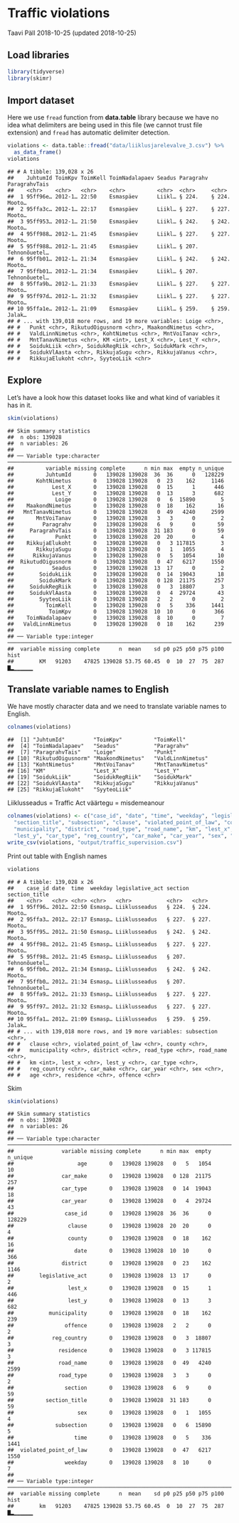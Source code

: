 Traffic violations
================
Taavi Päll
2018-10-25 (updated 2018-10-25)

## Load libraries

``` r
library(tidyverse)
library(skimr)
```

## Import dataset

Here we use `fread` function from **data.table** library because we have
no idea what delimiters are being used in this file (we cannot trust
file extension) and `fread` has automatic delimiter detection.

``` r
violations <- data.table::fread("data/liiklusjarelevalve_3.csv") %>% 
  as_data_frame()
violations
```

    ## # A tibble: 139,028 x 26
    ##    JuhtumId ToimKpv ToimKell ToimNadalapaev Seadus Paragrahv ParagrahvTais
    ##    <chr>    <chr>   <chr>    <chr>          <chr>  <chr>     <chr>        
    ##  1 95ff96e… 2012-1… 22:50    Esmaspäev      Liikl… § 224.    § 224. Mooto…
    ##  2 95ffa3c… 2012-1… 22:17    Esmaspäev      Liikl… § 227.    § 227. Mooto…
    ##  3 95ff953… 2012-1… 21:50    Esmaspäev      Liikl… § 242.    § 242. Mooto…
    ##  4 95ff988… 2012-1… 21:45    Esmaspäev      Liikl… § 227.    § 227. Mooto…
    ##  5 95ff988… 2012-1… 21:45    Esmaspäev      Liikl… § 207.    Tehnonõuetel…
    ##  6 95ffb01… 2012-1… 21:34    Esmaspäev      Liikl… § 242.    § 242. Mooto…
    ##  7 95ffb01… 2012-1… 21:34    Esmaspäev      Liikl… § 207.    Tehnonõuetel…
    ##  8 95ffa9b… 2012-1… 21:33    Esmaspäev      Liikl… § 227.    § 227. Mooto…
    ##  9 95ff97d… 2012-1… 21:32    Esmaspäev      Liikl… § 227.    § 227. Mooto…
    ## 10 95ffa1e… 2012-1… 21:09    Esmaspäev      Liikl… § 259.    § 259. Jalak…
    ## # ... with 139,018 more rows, and 19 more variables: Loige <chr>,
    ## #   Punkt <chr>, RikutudOigusnorm <chr>, MaakondNimetus <chr>,
    ## #   ValdLinnNimetus <chr>, KohtNimetus <chr>, MntVoiTanav <chr>,
    ## #   MntTanavNimetus <chr>, KM <int>, Lest_X <chr>, Lest_Y <chr>,
    ## #   SoidukLiik <chr>, SoidukRegRiik <chr>, SoidukMark <chr>,
    ## #   SoidukVlAasta <chr>, RikkujaSugu <chr>, RikkujaVanus <chr>,
    ## #   RikkujaElukoht <chr>, SyyteoLiik <chr>

## Explore

Let’s have a look how this dataset looks like and what kind of variables
it has in it.

``` r
skim(violations)
```

    ## Skim summary statistics
    ##  n obs: 139028 
    ##  n variables: 26 
    ## 
    ## ── Variable type:character ──────────────────────────────────────────────────────────────────────────────────────────────────────────────────────────────────────────────────────
    ##          variable missing complete      n min max  empty n_unique
    ##          JuhtumId       0   139028 139028  36  36      0   128229
    ##       KohtNimetus       0   139028 139028   0  23    162     1146
    ##            Lest_X       0   139028 139028   0  15      1      446
    ##            Lest_Y       0   139028 139028   0  13      3      682
    ##             Loige       0   139028 139028   0   6  15890        5
    ##    MaakondNimetus       0   139028 139028   0  18    162       16
    ##   MntTanavNimetus       0   139028 139028   0  49   4240     2599
    ##       MntVoiTanav       0   139028 139028   3   3      0        2
    ##         Paragrahv       0   139028 139028   6   9      0       59
    ##     ParagrahvTais       0   139028 139028  31 183      0       59
    ##             Punkt       0   139028 139028  20  20      0        4
    ##    RikkujaElukoht       0   139028 139028   0   3 117815        3
    ##       RikkujaSugu       0   139028 139028   0   1   1055        4
    ##      RikkujaVanus       0   139028 139028   0   5   1054       10
    ##  RikutudOigusnorm       0   139028 139028   0  47   6217     1550
    ##            Seadus       0   139028 139028  13  17      0        2
    ##        SoidukLiik       0   139028 139028   0  14  19043       18
    ##        SoidukMark       0   139028 139028   0 128  21175      257
    ##     SoidukRegRiik       0   139028 139028   0   3  18807        3
    ##     SoidukVlAasta       0   139028 139028   0   4  29724       43
    ##        SyyteoLiik       0   139028 139028   2   2      0        2
    ##          ToimKell       0   139028 139028   0   5    336     1441
    ##           ToimKpv       0   139028 139028  10  10      0      366
    ##    ToimNadalapaev       0   139028 139028   8  10      0        7
    ##   ValdLinnNimetus       0   139028 139028   0  18    162      239
    ## 
    ## ── Variable type:integer ────────────────────────────────────────────────────────────────────────────────────────────────────────────────────────────────────────────────────────
    ##  variable missing complete      n  mean    sd p0 p25 p50 p75 p100     hist
    ##        KM   91203    47825 139028 53.75 60.45  0  10  27  75  287 ▇▂▁▁▁▁▁▁

## Translate variable names to English

We have mostly character data and we need to translate variable names to
English.

``` r
colnames(violations)
```

    ##  [1] "JuhtumId"         "ToimKpv"          "ToimKell"        
    ##  [4] "ToimNadalapaev"   "Seadus"           "Paragrahv"       
    ##  [7] "ParagrahvTais"    "Loige"            "Punkt"           
    ## [10] "RikutudOigusnorm" "MaakondNimetus"   "ValdLinnNimetus" 
    ## [13] "KohtNimetus"      "MntVoiTanav"      "MntTanavNimetus" 
    ## [16] "KM"               "Lest_X"           "Lest_Y"          
    ## [19] "SoidukLiik"       "SoidukRegRiik"    "SoidukMark"      
    ## [22] "SoidukVlAasta"    "RikkujaSugu"      "RikkujaVanus"    
    ## [25] "RikkujaElukoht"   "SyyteoLiik"

Liiklusseadus = Traffic Act väärtegu =
misdemeanour

``` r
colnames(violations) <- c("case_id", "date", "time", "weekday", "legislative_act", "section", 
  "section_title", "subsection", "clause", "violated_point_of_law", "county",
  "municipality", "district", "road_type", "road_name", "km", "lest_x", 
  "lest_y", "car_type", "reg_country", "car_make", "car_year", "sex", "age", "residence", "offence")
write_csv(violations, "output/traffic_supervision.csv")
```

Print out table with English names

``` r
violations
```

    ## # A tibble: 139,028 x 26
    ##    case_id date  time  weekday legislative_act section section_title
    ##    <chr>   <chr> <chr> <chr>   <chr>           <chr>   <chr>        
    ##  1 95ff96… 2012… 22:50 Esmasp… Liiklusseadus   § 224.  § 224. Mooto…
    ##  2 95ffa3… 2012… 22:17 Esmasp… Liiklusseadus   § 227.  § 227. Mooto…
    ##  3 95ff95… 2012… 21:50 Esmasp… Liiklusseadus   § 242.  § 242. Mooto…
    ##  4 95ff98… 2012… 21:45 Esmasp… Liiklusseadus   § 227.  § 227. Mooto…
    ##  5 95ff98… 2012… 21:45 Esmasp… Liiklusseadus   § 207.  Tehnonõuetel…
    ##  6 95ffb0… 2012… 21:34 Esmasp… Liiklusseadus   § 242.  § 242. Mooto…
    ##  7 95ffb0… 2012… 21:34 Esmasp… Liiklusseadus   § 207.  Tehnonõuetel…
    ##  8 95ffa9… 2012… 21:33 Esmasp… Liiklusseadus   § 227.  § 227. Mooto…
    ##  9 95ff97… 2012… 21:32 Esmasp… Liiklusseadus   § 227.  § 227. Mooto…
    ## 10 95ffa1… 2012… 21:09 Esmasp… Liiklusseadus   § 259.  § 259. Jalak…
    ## # ... with 139,018 more rows, and 19 more variables: subsection <chr>,
    ## #   clause <chr>, violated_point_of_law <chr>, county <chr>,
    ## #   municipality <chr>, district <chr>, road_type <chr>, road_name <chr>,
    ## #   km <int>, lest_x <chr>, lest_y <chr>, car_type <chr>,
    ## #   reg_country <chr>, car_make <chr>, car_year <chr>, sex <chr>,
    ## #   age <chr>, residence <chr>, offence <chr>

Skim

``` r
skim(violations)
```

    ## Skim summary statistics
    ##  n obs: 139028 
    ##  n variables: 26 
    ## 
    ## ── Variable type:character ──────────────────────────────────────────────────────────────────────────────────────────────────────────────────────────────────────────────────────
    ##               variable missing complete      n min max  empty n_unique
    ##                    age       0   139028 139028   0   5   1054       10
    ##               car_make       0   139028 139028   0 128  21175      257
    ##               car_type       0   139028 139028   0  14  19043       18
    ##               car_year       0   139028 139028   0   4  29724       43
    ##                case_id       0   139028 139028  36  36      0   128229
    ##                 clause       0   139028 139028  20  20      0        4
    ##                 county       0   139028 139028   0  18    162       16
    ##                   date       0   139028 139028  10  10      0      366
    ##               district       0   139028 139028   0  23    162     1146
    ##        legislative_act       0   139028 139028  13  17      0        2
    ##                 lest_x       0   139028 139028   0  15      1      446
    ##                 lest_y       0   139028 139028   0  13      3      682
    ##           municipality       0   139028 139028   0  18    162      239
    ##                offence       0   139028 139028   2   2      0        2
    ##            reg_country       0   139028 139028   0   3  18807        3
    ##              residence       0   139028 139028   0   3 117815        3
    ##              road_name       0   139028 139028   0  49   4240     2599
    ##              road_type       0   139028 139028   3   3      0        2
    ##                section       0   139028 139028   6   9      0       59
    ##          section_title       0   139028 139028  31 183      0       59
    ##                    sex       0   139028 139028   0   1   1055        4
    ##             subsection       0   139028 139028   0   6  15890        5
    ##                   time       0   139028 139028   0   5    336     1441
    ##  violated_point_of_law       0   139028 139028   0  47   6217     1550
    ##                weekday       0   139028 139028   8  10      0        7
    ## 
    ## ── Variable type:integer ────────────────────────────────────────────────────────────────────────────────────────────────────────────────────────────────────────────────────────
    ##  variable missing complete      n  mean    sd p0 p25 p50 p75 p100     hist
    ##        km   91203    47825 139028 53.75 60.45  0  10  27  75  287 ▇▂▁▁▁▁▁▁
